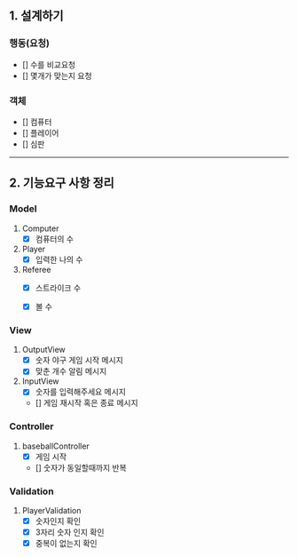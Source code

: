 ## 1. 설계하기
### 행동(요청)
- [] 수를 비교요청
- [] 몇개가 맞는지 요청

### 객체
- [] 컴퓨터
- [] 플레이어
- [] 심판

---

## 2. 기능요구 사항 정리

### Model
1. Computer
   - [x] 컴퓨터의 수

2. Player
   - [x] 입력한 나의 수

3. Referee
   - [x] 스트라이크 수
   - [x] 볼 수


### View

1. OutputView
    - [x] 숫자 야구 게임 시작 메시지
    - [x] 맞춘 개수 알림 메시지

2. InputView
    - [x] 숫자를 입력해주세요 메시지
    - [] 게임 재시작 혹은 종료 메시지

### Controller
1. baseballController
   - [x] 게임 시작
   - [] 숫자가 동일할때까지 반복

### Validation
1. PlayerValidation
   - [x] 숫자인지 확인
   - [x] 3자리 숫자 인지 확인
   - [x] 중복이 없는지 확인
